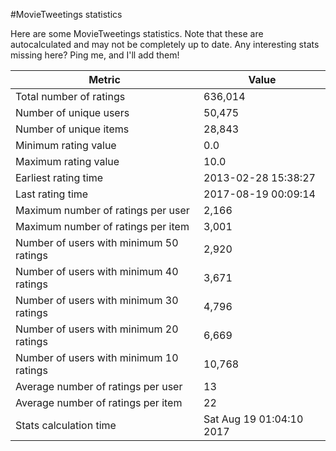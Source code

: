 #MovieTweetings statistics

Here are some MovieTweetings statistics. Note that these are autocalculated and may not be completely up to date. Any interesting stats missing here? Ping me, and I'll add them!

Metric | Value
--- | ---
Total number of ratings                 | 636,014
Number of unique users                  | 50,475
Number of unique items                  | 28,843
Minimum rating value                    | 0.0
Maximum rating value                    | 10.0
Earliest rating time                    | 2013-02-28 15:38:27
Last rating time                        | 2017-08-19 00:09:14
Maximum number of ratings per user      | 2,166
Maximum number of ratings per item      | 3,001
Number of users with minimum 50 ratings | 2,920
Number of users with minimum 40 ratings | 3,671
Number of users with minimum 30 ratings | 4,796
Number of users with minimum 20 ratings | 6,669
Number of users with minimum 10 ratings | 10,768
Average number of ratings per user      | 13
Average number of ratings per item      | 22
Stats calculation time                  | Sat Aug 19 01:04:10 2017

